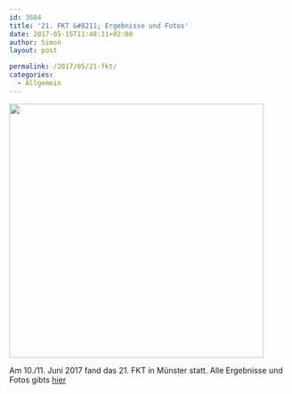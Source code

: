 ```yaml
---
id: 3604
title: '21. FKT &#8211; Ergebnisse und Fotos'
date: 2017-05-15T11:48:11+02:00
author: Simon
layout: post

permalink: /2017/05/21-fkt/
categories:
  - Allgemein
---
```

[<img class="alignnone wp-image-3612 " src="{{ site.url }}/public/uploads/2017/04/FKT-Logo-2017.png" alt="" width="457" height="457"  />](/fkt-21/)

Am 10./11. Juni 2017 fand das 21. FKT in Münster statt. Alle Ergebnisse und Fotos gibts [hier](/fkt-21/)